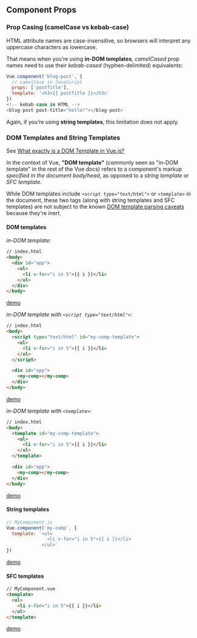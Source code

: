 ## Component Props

### Prop Casing (camelCase vs kebab-case)

HTML attribute names are case-insensitive, so browsers will interpret any uppercase characters as lowercase. 

That means when you’re using **in-DOM templates**, *camelCased* prop names need to use their *kebab-cased* (hyphen-delimited) equivalents:

```js 
Vue.component('blog-post', {
  // camelCase in JavaScript
  props: ['postTitle'],
  template: '<h3>{{ postTitle }}</h3>'
})
<!-- kebab-case in HTML -->
<blog-post post-title="hello!"></blog-post>
```

Again, if you’re using **string templates**, this limitation does not apply.

### DOM Templates and String Templates

See [What exactly is a DOM Template in Vue.js?](https://stackoverflow.com/questions/68578348/what-exactly-is-a-dom-template-in-vue-js)

In the context of Vue, **"DOM template"** (commonly seen as "in-DOM template" in the rest of the Vue docs) refers to a component's markup *specified in the document body/head*, as opposed to a *string template* or *SFC template*.

While DOM templates include `<script type="text/html">` or `<template>` in the document, these two tags (along with string templates and SFC templates) are not subject to the known [DOM template parsing caveats](https://v3.vuejs.org/guide/component-basics.html#dom-template-parsing-caveats) because they're inert.

#### DOM templates

*in-DOM template:*

```html
// index.html
<body>
  <div id="app">
    <ul>
      <li v-for="i in 5">{{ i }}</li>
    </ul>
  </div>
</body>
```

[demo](https://codepen.io/tony19/pen/PomePZJ)

*in-DOM template with `<script type="text/html">`:*

```html
// index.html
<body>
  <script type="text/html" id="my-comp-template">
    <ul>
      <li v-for="i in 5">{{ i }}</li>
    </ul>
  </script>

  <div id="app">
    <my-comp></my-comp>
  </div>
</body>
```

[demo](https://codepen.io/tony19/pen/NWjMGWy?editors=1010)

*in-DOM template with `<template>`:*

```html
// index.html
<body>
  <template id="my-comp-template">
    <ul>
      <li v-for="i in 5">{{ i }}</li>
    </ul>
  </template>

  <div id="app">
    <my-comp></my-comp>
  </div>
</body>
```

[demo](https://codepen.io/tony19/pen/BaRxoaw?editors=1010)

#### String templates

```js
// MyComponent.js
Vue.component('my-comp', {
  template: `<ul>
               <li v-for="i in 5">{{ i }}</li>
             </ul>`
})
```

[demo](https://codepen.io/tony19/pen/zYwjvKO?editors=1010)

#### SFC templates

```html
// MyComponent.vue
<template>
  <ul>
    <li v-for="i in 5">{{ i }}</li>
  </ul>
</template>
```

[demo](https://codepen.io/tony19/pen/PomePGO)